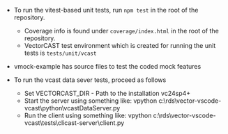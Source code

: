 - To run the vitest-based unit tests, run `npm test` in the root of the repository.
  - Coverage info is found under `coverage/index.html` in the root of the repository.
  - VectorCAST test environment which is created for running the unit tests is `tests/unit/vcast`

- vmock-example has source files to test the coded mock features

- To run the vcast data sever tests, proceed as follows
  - Set VECTORCAST_DIR - Path to the installation vc24sp4+
  - Start the server using something like: vpython c:\rds\vector-vscode-vcast\python\vcastDataServer.py
  - Run the client using something like: vpython c:\rds\vector-vscode-vcast\tests\clicast-server\client.py

